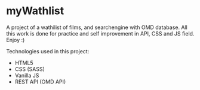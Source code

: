 # myWathlist
 A project of a wathilist of films, and searchengine with OMD database.
 All this work is done for practice and self improvement in API, CSS and JS field.
 Enjoy :)
 
 Technologies used in this project:
 * HTML5
 * CSS (SASS)
 * Vanilla JS
 * REST API (OMD API)
 
